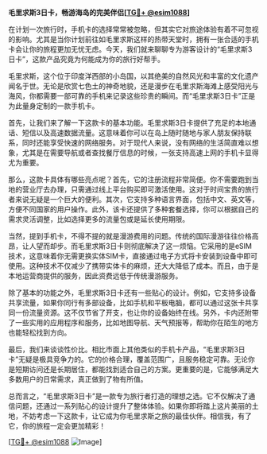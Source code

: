 **毛里求斯3日卡，畅游海岛的完美伴侣[[TG💪+ @esim1088](https://t.me/s/esim1088)]**

在计划一次旅行时，手机卡的选择常常被忽略，但其实它对旅途体验有着不可忽视的影响。尤其是当你计划前往如毛里求斯这样的热带天堂时，拥有一张合适的手机卡会让你的旅程更加无忧无虑。今天，我们就来聊聊专为游客设计的“毛里求斯3日卡”，这款产品究竟为何能成为你的旅行好帮手。

毛里求斯，这个位于印度洋西部的小岛国，以其绝美的自然风光和丰富的文化遗产闻名于世。无论是欣赏七色土的神奇地貌，还是漫步在毛里求斯海滩上感受阳光与海风，你都需要一部可靠的手机来记录这些珍贵的瞬间。而“毛里求斯3日卡”正是为此量身定制的一款手机卡。

首先，让我们来了解一下这款卡的基本功能。毛里求斯3日卡提供了充足的本地通话、短信以及高速数据流量。这意味着你可以在岛上随时随地与家人朋友保持联系，同时还能享受快速的网络服务。对于现代人来说，没有网络的生活简直难以想象，尤其是在需要导航或者查找餐厅信息的时候，一张支持高速上网的手机卡显得尤为重要。

那么，这款卡具体有哪些亮点呢？首先，它的注册流程非常简便。你不需要跑到当地的营业厅去办理，只需通过线上平台购买即可激活使用。这对于时间宝贵的旅行者来说无疑是一个巨大的便利。其次，它支持多种语言界面，包括中文、英文等，方便不同国家的用户操作。此外，该卡还提供了多种套餐选择，你可以根据自己的需求灵活调整，比如选择更多的流量包或是延长使用期限。

当然，提到手机卡，不得不提的就是漫游费用的问题。传统的国际漫游往往价格高昂，让人望而却步。而毛里求斯3日卡则彻底解决了这一烦恼。它采用的是eSIM技术，这意味着你无需更换实体SIM卡，直接通过电子方式将卡安装到设备中即可使用。这种技术不仅减少了携带实体卡的麻烦，还大大降低了成本。而且，由于是本地运营商提供的服务，因此资费远低于传统漫游服务。

除了基本的功能之外，毛里求斯3日卡还有一些贴心的设计。例如，它支持多设备共享流量，如果你同行有多部设备，比如手机和平板电脑，都可以通过这张卡共享同一份流量资源。这不仅节省了开支，也让你的设备始终在线。另外，卡内还附带了一些实用的应用程序和服务，比如地图导航、天气预报等，帮助你在陌生的地方也能轻松找到方向。

最后，我们来谈谈性价比。相比市面上其他类似的手机卡产品，“毛里求斯3日卡”无疑是极具竞争力的。它的价格合理，覆盖范围广，且服务稳定可靠。无论你是短期访问还是长期居住，都能找到适合自己的方案。更重要的是，它能够满足大多数用户的日常需求，真正做到了物有所值。

总而言之，“毛里求斯3日卡”是一款专为旅行者打造的理想之选。它不仅解决了通信问题，还通过一系列贴心的设计提升了整体体验。如果你即将踏上这片美丽的土地，不妨考虑一下这款卡，让它成为你毛里求斯之旅的最佳伙伴。相信我，有了它，你的旅程一定会更加精彩！

[[TG💪+ @esim1088](https://t.me/s/esim1088) ![Image](https://i.postimg.cc/4NQfJmqS/Snipaste-2025-05-13-00-14-12.png)]